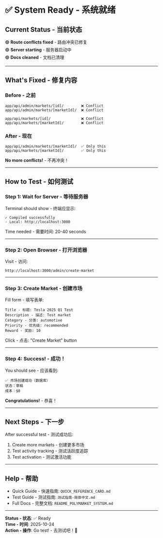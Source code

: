 # ✅ System Ready - 系统就绪

## Current Status - 当前状态

🟢 **Route conflicts fixed** - 路由冲突已修复  
🟢 **Server starting** - 服务器启动中  
🟢 **Docs cleaned** - 文档已清理  

---

## What's Fixed - 修复内容

### Before - 之前
```
app/api/admin/markets/[id]/        ❌ Conflict
app/api/admin/markets/[marketId]/  ❌ Conflict

app/api/markets/[id]/              ❌ Conflict  
app/api/markets/[marketId]/        ❌ Conflict
```

### After - 现在
```
app/api/admin/markets/[marketId]/  ✅ Only this
app/api/markets/[marketId]/        ✅ Only this
```

**No more conflicts!** - 不再冲突！

---

## How to Test - 如何测试

### Step 1: Wait for Server - 等待服务器

Terminal should show - 终端应显示:
```
✓ Compiled successfully
- Local: http://localhost:3000
```

Time needed - 需要时间: 20-40 seconds

---

### Step 2: Open Browser - 打开浏览器

Visit - 访问:
```
http://localhost:3000/admin/create-market
```

---

### Step 3: Create Market - 创建市场

Fill form - 填写表单:
```
Title - 标题: Tesla 2025 Q1 Test
Description - 描述: Test market
Category - 分类: automotive
Priority - 优先级: recommended
Reward - 奖励: 10
```

Click - 点击: "Create Market" button

---

### Step 4: Success! - 成功！

You should see - 应该看到:
```
✅ 市场创建成功（数据库）
状态：草稿
成本：$0
```

**Congratulations!** - 恭喜！

---

## Next Steps - 下一步

After successful test - 测试成功后:

1. Create more markets - 创建更多市场
2. Test activity tracking - 测试活跃度追踪
3. Test activation - 测试激活功能

---

## Help - 帮助

- Quick Guide - 快速指南: `QUICK_REFERENCE_CARD.md`
- Test Guide - 测试指南: `测试指南-简体中文.md`
- Full Docs - 完整文档: `README_POLYMARKET_SYSTEM.md`

---

**Status - 状态**: ✅ Ready  
**Time - 时间**: 2025-10-24  
**Action - 操作**: Go test! - 去测试吧！🚀



